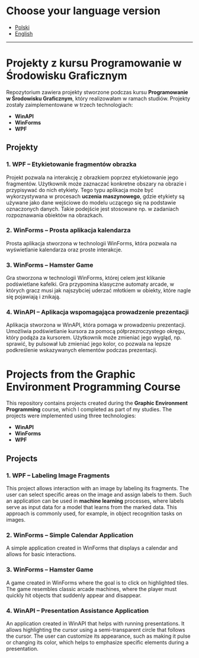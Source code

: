 
# Choose your language version
- [Polski](#pwsg-pol)
- [English](#pwsg-en)

---
# Projekty z kursu Programowanie w Środowisku Graficznym <a name="pwsg-pol"></a>

Repozytorium zawiera projekty stworzone podczas kursu **Programowanie w Środowisku Graficznym**, który realizowałam w ramach studiów. Projekty zostały zaimplementowane w trzech technologiach:
- **WinAPI**
- **WinForms**
- **WPF**

## Projekty

### 1. **WPF – Etykietowanie fragmentów obrazka**
Projekt pozwala na interakcję z obrazkiem poprzez etykietowanie jego fragmentów. Użytkownik może zaznaczać konkretne obszary na obrazie i przypisywać do nich etykiety. Tego typu aplikacja może być wykorzystywana w procesach **uczenia maszynowego**, gdzie etykiety są używane jako dane wejściowe do modelu uczącego się na podstawie oznaczonych danych. Takie podejście jest stosowane np. w zadaniach rozpoznawania obiektów na obrazkach.

### 2. **WinForms – Prosta aplikacja kalendarza**
Prosta aplikacja stworzona w technologii WinForms, która pozwala na wyświetlanie kalendarza oraz proste interakcje.

### 3. **WinForms – Hamster Game**
Gra stworzona w technologii WinForms, której celem jest klikanie podświetlane kafelki. Gra przypomina klasyczne automaty arcade, w których gracz musi jak najszybciej uderzać młotkiem w obiekty, które nagle się pojawiają i znikają.

### 4. **WinAPI – Aplikacja wspomagająca prowadzenie prezentacji**
Aplikacja stworzona w WinAPI, która pomaga w prowadzeniu prezentacji. Umożliwia podświetlanie kursora za pomocą półprzezroczystego okręgu, który podąża za kursorem. Użytkownik może zmieniać jego wygląd, np. sprawić, by pulsował lub zmieniać jego kolor, co pozwala na lepsze podkreślenie wskazywanych elementów podczas prezentacji.

# Projects from the Graphic Environment Programming Course  <a name="pwsg-en"></a>

This repository contains projects created during the **Graphic Environment Programming** course, which I completed as part of my studies. The projects were implemented using three technologies:
- **WinAPI**
- **WinForms**
- **WPF**

## Projects

### 1. **WPF – Labeling Image Fragments**
This project allows interaction with an image by labeling its fragments. The user can select specific areas on the image and assign labels to them. Such an application can be used in **machine learning** processes, where labels serve as input data for a model that learns from the marked data. This approach is commonly used, for example, in object recognition tasks on images.

### 2. **WinForms – Simple Calendar Application**
A simple application created in WinForms that displays a calendar and allows for basic interactions.

### 3. **WinForms – Hamster Game**
A game created in WinForms where the goal is to click on highlighted tiles. The game resembles classic arcade machines, where the player must quickly hit objects that suddenly appear and disappear.

### 4. **WinAPI – Presentation Assistance Application**
An application created in WinAPI that helps with running presentations. It allows highlighting the cursor using a semi-transparent circle that follows the cursor. The user can customize its appearance, such as making it pulse or changing its color, which helps to emphasize specific elements during a presentation.
